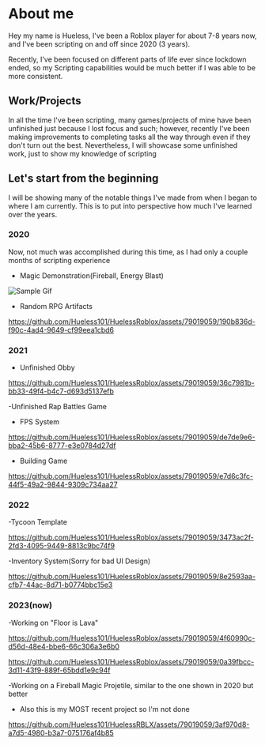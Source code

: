# About me  

Hey my name is Hueless, I've been a Roblox player for about 7-8 years now, and I've been scripting on and off since 2020 (3 years).  

Recently, I've been focused on different parts of life ever since lockdown ended, so my Scripting capabilities would be much better if I was able to be more consistent. 

## Work/Projects  

In all the time I've been scripting, many games/projects of mine have been unfinished just because I lost focus and such; however, recently I've been making improvements to completing tasks all the way through even if they don't turn out the best. Nevertheless, I will showcase some unfinished work, just to show my knowledge of scripting

## Let's start from the beginning  

I will be showing many of the notable things I've made from when I began to where I am currently. This is to put into perspective how much I've learned over the years.  

### 2020  

Now, not much was accomplished during this time, as I had only a couple months of scripting experience  

- Magic Demonstration(Fireball, Energy Blast)  


![Sample Gif](e3e6da03ac5a15ece32c7b9c5c4947d5.gif) 

- Random RPG Artifacts


https://github.com/Hueless101/HuelessRoblox/assets/79019059/190b836d-f90c-4ad4-9649-cf99eea1cbd6


### 2021

- Unfinished Obby


https://github.com/Hueless101/HuelessRoblox/assets/79019059/36c7981b-bb33-49f4-b4c7-d693d5137efb


-Unfinished Rap Battles Game

- FPS System


https://github.com/Hueless101/HuelessRoblox/assets/79019059/de7de9e6-bba2-45b6-8777-e3e0784d27df


- Building Game


https://github.com/Hueless101/HuelessRoblox/assets/79019059/e7d6c3fc-44f5-49a2-9844-9309c734aa27


### 2022 

-Tycoon Template  

https://github.com/Hueless101/HuelessRoblox/assets/79019059/3473ac2f-2fd3-4095-9449-8813c9bc74f9


-Inventory System(Sorry for bad UI Design)


https://github.com/Hueless101/HuelessRoblox/assets/79019059/8e2593aa-cfb7-44ac-8d71-b0774bbc15e3



### 2023(now)

-Working on "Floor is Lava"

https://github.com/Hueless101/HuelessRoblox/assets/79019059/4f60990c-d56d-48e4-bbe6-66c306a3e6b0



https://github.com/Hueless101/HuelessRoblox/assets/79019059/0a39fbcc-3d11-43f9-889f-65bdd1e9c94f



-Working on a Fireball Magic Projetile, similar to the one shown in 2020 but better
- Also this is my MOST recent project so I'm not done




https://github.com/Hueless101/HuelessRBLX/assets/79019059/3af970d8-a7d5-4980-b3a7-075176af4b85




 
